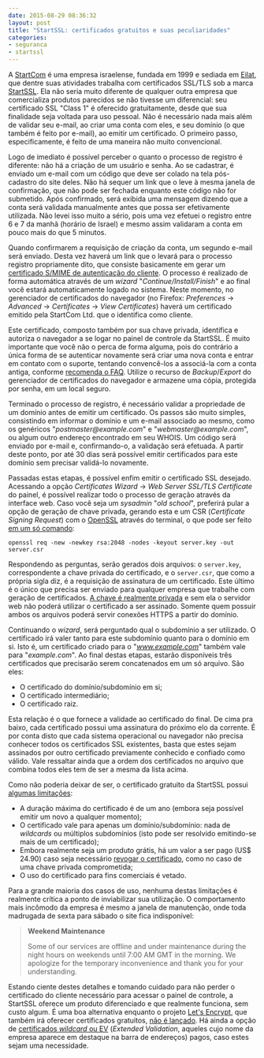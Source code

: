 ```yaml
---
date: 2015-08-29 08:36:32
layout: post
title: "StartSSL: certificados gratuitos e suas peculiaridades"
categories:
- seguranca
- startssl
---
```


A [StartCom][startcom] é uma empresa israelense, fundada em 1999 e sediada em [Eilat][eilat], que dentre suas atividades trabalha com certificados SSL/TLS sob a marca [StartSSL][startssl]. Ela não seria muito diferente de qualquer outra empresa que comercializa produtos parecidos se não tivesse um diferencial: seu certificado SSL "Class 1" é oferecido gratuitamente, desde que sua finalidade seja voltada para uso pessoal. Não é necessário nada mais além de validar seu e-mail, ao criar uma conta com eles, e seu domínio (o que também é feito por e-mail), ao emitir um certificado. O primeiro passo, especificamente, é feito de uma maneira não muito convencional.

Logo de imediato é possível perceber o quanto o processo de registro é diferente: não há a criação de um usuário e senha. Ao se cadastrar, é enviado um e-mail com um código que deve ser colado na tela pós-cadastro do site deles. Não há sequer um link que o leve à mesma janela de confirmação, que não pode ser fechada enquanto este código não for submetido. Após confirmado, será exibida uma mensagem dizendo que a conta será validada manualmente antes que possa ser efetivamente utilizada. Não levei isso muito a sério, pois uma vez efetuei o registro entre 6 e 7 da manhã (horário de Israel) e mesmo assim validaram a conta em pouco mais do que 5 minutos.

Quando confirmarem a requisição de criação da conta, um segundo e-mail será enviado. Desta vez haverá um link que o levará para o processo registro propriamente dito, que consiste basicamente em gerar um [certificado S/MIME de autenticação do cliente][ibm-ssl-auth]. O processo é realizado de forma automática através de um _wizard_ "_Continue/Install/Finish_" e ao final você estará automaticamente logado no sistema. Neste momento, no gerenciador de certificados do navegador (no Firefox: _Preferences_ -> _Advanced_ -> _Certificates_ -> _View Certificates_) haverá um certificado emitido pela StartCom Ltd. que o identifica como cliente.

Este certificado, composto também por sua chave privada, identifica e autoriza o navegador a se logar no painel de controle da StartSSL. É muito importante que você não o perca de forma alguma, pois do contrário a única forma de se autenticar novamente será criar uma nova conta e entrar em contato com o suporte, tentando convencê-los a associá-la com a conta antiga, conforme [recomenda o FAQ][startssl-faq-lost-cert]. Utilize o recurso de _Backup_/_Export_ do gerenciador de certificados do navegador e armazene uma cópia, protegida por senha, em um local seguro.

Terminado o processo de registro, é necessário validar a propriedade de um domínio antes de emitir um certificado. Os passos são muito simples, consistindo em informar o domínio e um e-mail associado ao mesmo, como os genéricos "_postmaster@example.com_" e "_webmaster@example.com_", ou algum outro endereço encontrado em seu WHOIS. Um código será enviado por e-mail e, confirmando-o, a validação será efetuada. A partir deste ponto, por até 30 dias será possível emitir certificados para este domínio sem precisar validá-lo novamente.

Passadas estas etapas, é possível enfim emitir o certificado SSL desejado. Acessando a opção _Certificates Wizard_ -> _Web Server SSL/TLS Certificate_ do painel, é possível realizar todo o processo de geração através da interface web. Caso você seja um _sysadmin_ "_old school_", preferirá pular a opção de geração de chave privada, gerando esta e um CSR (_Certificate Signing Request_) com o [OpenSSL][openssl] através do terminal, o que pode ser feito [em um só comando][namecheap-openssl]:

    openssl req -new -newkey rsa:2048 -nodes -keyout server.key -out server.csr

Respondendo as perguntas, serão gerados dois arquivos: o `server.key`, correspondente a chave privada do certificado, e o `server.csr`, que como a própria sigla diz, é a requisição de assinatura de um certificado. Este último é o único que precisa ser enviado para qualquer empresa que trabalhe com geração de certificados. [A chave é realmente privada][tldp-ssl] e sem ela o servidor web não poderá utilizar o certificado a ser assinado. Somente quem possuir ambos os arquivos poderá servir conexões HTTPS a partir do domínio.

Continuando o _wizard_, será perguntado qual o subdomínio a ser utilizado. O certificado irá valer tanto para este subdomínio quanto para o domínio em si. Isto é, um certificado criado para o "_www.example.com_" também vale para "_example.com_". Ao final destas etapas, estarão disponíveis três certificados que precisarão serem concatenados em um só arquivo. São eles:

* O certificado do domínio/subdomínio em si;
* O certificado intermediário;
* O certificado raiz.

Esta relação é o que fornece a validade ao certificado do final. De cima pra baixo, cada certificado possui uma assinatura do próximo elo da corrente. É por conta disto que cada sistema operacional ou navegador não precisa conhecer todos os certificados SSL existentes, basta que estes sejam assinados por outro certificado previamente conhecido e confiado como válido. Vale ressaltar ainda que a ordem dos certificados no arquivo que combina todos eles tem de ser a mesma da lista acima.

Como não poderia deixar de ser, o certificado gratuito da StartSSL possui [algumas limitações][startssl-limits]:

* A duração máxima do certificado é de um ano (embora seja possível emitir um novo a qualquer momento);
* O certificado vale para apenas um domínio/subdomínio: nada de _wildcards_ ou múltiplos subdomínios (isto pode ser resolvido emitindo-se mais de um certificado);
* Embora realmente seja um produto grátis, há um valor a ser pago (US$ 24.90) caso seja necessário [revogar o certificado][startssl-revocation], como no caso de uma chave privada comprometida;
* O uso do certificado para fins comerciais é vetado.

Para a grande maioria dos casos de uso, nenhuma destas limitações é realmente crítica a ponto de inviabilizar sua utilização. O comportamento mais incômodo da empresa é mesmo a janela de manutenção, onde toda madrugada de sexta para sábado o site fica indisponível:

> **Weekend Maintenance**
>
> Some of our services are offline and under maintenance during the night hours on weekends until 7:00 AM GMT in the morning. We apologize for the temporary inconvenience and thank you for your understanding.

Estando ciente destes detalhes e tomando cuidado para não perder o certificado do cliente necessário para acessar o painel de controle, a StartSSL oferece um produto diferenciado e que realmente funciona, sem custo algum. É uma boa alternativa enquanto o projeto [Let's Encrypt][letsencrypt], que também irá oferecer certificados gratuitos, [não é lançado][letsencrypt-schedule]. Há ainda a opção de [certificados _wildcard_ ou EV][startssl-products] (_Extended Validation_, aqueles cujo nome da empresa aparece em destaque na barra de endereços) pagos, caso estes sejam uma necessidade.

[eilat]: https://en.wikipedia.org/wiki/Eilat
[ibm-ssl-auth]: http://www.ibm.com/developerworks/lotus/library/ls-SSL_client_authentication/
[letsencrypt-schedule]: https://letsencrypt.org/2015/08/07/updated-lets-encrypt-launch-schedule.html
[letsencrypt]: https://letsencrypt.org/
[namecheap-openssl]: https://www.namecheap.com/support/knowledgebase/article.aspx/9446/0/apache-opensslmodsslnginx
[openssl]: https://www.openssl.org/
[startcom]: https://www.startcom.org/
[startssl-faq-lost-cert]: https://www.startssl.com/?app=25#14
[startssl-limits]: https://en.wikipedia.org/wiki/StartCom#Limitations_of_StartSSL_Free
[startssl-products]: https://www.startssl.com/?app=39
[startssl-revocation]: https://www.startssl.com/?app=25#72
[startssl]: https://www.startssl.com/
[tldp-ssl]: http://www.tldp.org/HOWTO/SSL-Certificates-HOWTO/x64.html
